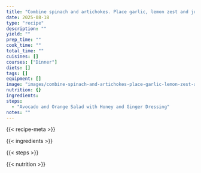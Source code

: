 ```yaml
---
title: "Combine spinach and artichokes. Place garlic, lemon zest and juice in small dish and add vinegar. Let it stand 5 minutes then whisk in extra-virgin olive oil. Pour oil and vinegar dressing over salad and toss to combine. Season the salad with salt and pepper, to your taste. Top the salad with cheese then serve."
date: 2025-08-18
type: "recipe"
description: ""
yield: ""
prep_time: ""
cook_time: ""
total_time: ""
cuisines: []
courses: ["Dinner"]
diets: []
tags: []
equipment: []
image: "images/combine-spinach-and-artichokes-place-garlic-lemon-zest-and-j/hero.jpg"
nutrition: {}
ingredients:
steps:
  - "Avocado and Orange Salad with Honey and Ginger Dressing"
notes: ""
---
```

{{< recipe-meta >}}

{{< ingredients >}}

{{< steps >}}

{{< nutrition >}}
